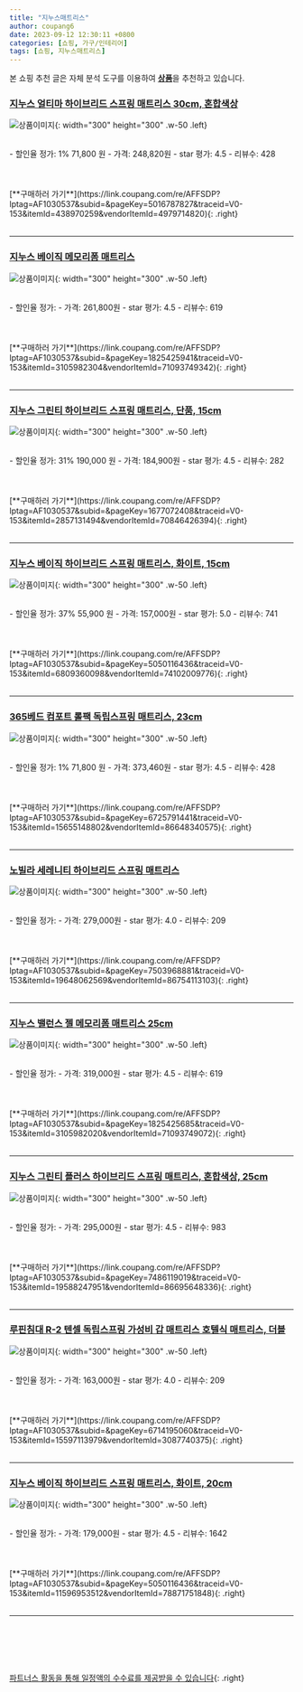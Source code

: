 ```yaml
---
title: "지누스매트리스"
author: coupang6
date: 2023-09-12 12:30:11 +0800
categories: [쇼핑, 가구/인테리어]
tags: [쇼핑, 지누스매트리스]
---
```


본 쇼핑 추천 글은 자체 분석 도구를 이용하여 [**상품**](https://link.coupang.com/a/bao1ui)을 추천하고 있습니다.

### [지누스 얼티마 하이브리드 스프링 매트리스 30cm, 혼합색상](https://link.coupang.com/re/AFFSDP?lptag=AF1030537&subid=&pageKey=5016787827&traceid=V0-153&itemId=438970259&vendorItemId=4979714820)

![상품이미지](https://thumbnail6.coupangcdn.com/thumbnails/remote/230x230ex/image/vendor_inventory/6a5b/69551ed49b88d24e230b49faa650b231ea851385049a99413067cdaa3afe.jpg){: width="300" height="300" .w-50 .left}


<br>
- 할인율 정가: 1%  71,800   원
- 가격: 248,820원
- star 평가: 4.5
- 리뷰수: 428
<br>
<br>
<br>
<br>
[**구매하러 가기**](https://link.coupang.com/re/AFFSDP?lptag=AF1030537&subid=&pageKey=5016787827&traceid=V0-153&itemId=438970259&vendorItemId=4979714820){: .right}
<br>
<br>

---

### [지누스 베이직 메모리폼 매트리스](https://link.coupang.com/re/AFFSDP?lptag=AF1030537&subid=&pageKey=1825425941&traceid=V0-153&itemId=3105982304&vendorItemId=71093749342)

![상품이미지](https://thumbnail9.coupangcdn.com/thumbnails/remote/230x230ex/image/retail/images/4274036935825609-ddba1834-9dbb-42e5-80f8-ad0dffe778b9.jpg){: width="300" height="300" .w-50 .left}


<br>
- 할인율 정가: 
- 가격: 261,800원
- star 평가: 4.5
- 리뷰수: 619
<br>
<br>
<br>
<br>
[**구매하러 가기**](https://link.coupang.com/re/AFFSDP?lptag=AF1030537&subid=&pageKey=1825425941&traceid=V0-153&itemId=3105982304&vendorItemId=71093749342){: .right}
<br>
<br>

---

### [지누스 그린티 하이브리드 스프링 매트리스, 단품, 15cm](https://link.coupang.com/re/AFFSDP?lptag=AF1030537&subid=&pageKey=1677072408&traceid=V0-153&itemId=2857131494&vendorItemId=70846426394)

![상품이미지](https://thumbnail9.coupangcdn.com/thumbnails/remote/230x230ex/image/retail/images/14554970178920289-a4444d63-fbe8-4be1-aa0a-927756f08720.jpg){: width="300" height="300" .w-50 .left}


<br>
- 할인율 정가: 31%  190,000   원
- 가격: 184,900원
- star 평가: 4.5
- 리뷰수: 282
<br>
<br>
<br>
<br>
[**구매하러 가기**](https://link.coupang.com/re/AFFSDP?lptag=AF1030537&subid=&pageKey=1677072408&traceid=V0-153&itemId=2857131494&vendorItemId=70846426394){: .right}
<br>
<br>

---

### [지누스 베이직 하이브리드 스프링 매트리스, 화이트, 15cm](https://link.coupang.com/re/AFFSDP?lptag=AF1030537&subid=&pageKey=5050116436&traceid=V0-153&itemId=6809360098&vendorItemId=74102009776)

![상품이미지](https://thumbnail9.coupangcdn.com/thumbnails/remote/230x230ex/image/retail/images/11470313613368233-e1f3ba27-b38e-48c6-aa7f-60233c090e9e.jpg){: width="300" height="300" .w-50 .left}


<br>
- 할인율 정가: 37%  55,900   원
- 가격: 157,000원
- star 평가: 5.0
- 리뷰수: 741
<br>
<br>
<br>
<br>
[**구매하러 가기**](https://link.coupang.com/re/AFFSDP?lptag=AF1030537&subid=&pageKey=5050116436&traceid=V0-153&itemId=6809360098&vendorItemId=74102009776){: .right}
<br>
<br>

---

### [365베드 컴포트 롤팩 독립스프링 매트리스, 23cm](https://link.coupang.com/re/AFFSDP?lptag=AF1030537&subid=&pageKey=6725791441&traceid=V0-153&itemId=15655148802&vendorItemId=86648340575)

![상품이미지](https://thumbnail9.coupangcdn.com/thumbnails/remote/230x230ex/image/vendor_inventory/2fcd/ba06378bffb6586cd770e973b3952473792892ed953702861884b56a0617.png){: width="300" height="300" .w-50 .left}


<br>
- 할인율 정가: 1%  71,800   원
- 가격: 373,460원
- star 평가: 4.5
- 리뷰수: 428
<br>
<br>
<br>
<br>
[**구매하러 가기**](https://link.coupang.com/re/AFFSDP?lptag=AF1030537&subid=&pageKey=6725791441&traceid=V0-153&itemId=15655148802&vendorItemId=86648340575){: .right}
<br>
<br>

---

### [노빌라 세레니티 하이브리드 스프링 매트리스](https://link.coupang.com/re/AFFSDP?lptag=AF1030537&subid=&pageKey=7503968881&traceid=V0-153&itemId=19648062569&vendorItemId=86754113103)

![상품이미지](https://thumbnail10.coupangcdn.com/thumbnails/remote/230x230ex/image/rs_quotation_api/ssrzineo/051f0b93ae244573882aa9dc39500cc3.jpg){: width="300" height="300" .w-50 .left}


<br>
- 할인율 정가: 
- 가격: 279,000원
- star 평가: 4.0
- 리뷰수: 209
<br>
<br>
<br>
<br>
[**구매하러 가기**](https://link.coupang.com/re/AFFSDP?lptag=AF1030537&subid=&pageKey=7503968881&traceid=V0-153&itemId=19648062569&vendorItemId=86754113103){: .right}
<br>
<br>

---

### [지누스 밸런스 젤 메모리폼 매트리스 25cm](https://link.coupang.com/re/AFFSDP?lptag=AF1030537&subid=&pageKey=1825425685&traceid=V0-153&itemId=3105982020&vendorItemId=71093749072)

![상품이미지](https://thumbnail10.coupangcdn.com/thumbnails/remote/230x230ex/image/retail/images/132006433242982-505b21ed-ee57-4fac-b80d-0a2c3e88bd59.jpg){: width="300" height="300" .w-50 .left}


<br>
- 할인율 정가: 
- 가격: 319,000원
- star 평가: 4.5
- 리뷰수: 619
<br>
<br>
<br>
<br>
[**구매하러 가기**](https://link.coupang.com/re/AFFSDP?lptag=AF1030537&subid=&pageKey=1825425685&traceid=V0-153&itemId=3105982020&vendorItemId=71093749072){: .right}
<br>
<br>

---

### [지누스 그린티 플러스 하이브리드 스프링 매트리스, 혼합색상, 25cm](https://link.coupang.com/re/AFFSDP?lptag=AF1030537&subid=&pageKey=7486119019&traceid=V0-153&itemId=19588247951&vendorItemId=86695648336)

![상품이미지](https://thumbnail9.coupangcdn.com/thumbnails/remote/230x230ex/image/rs_quotation_api/b3rzexau/e44bca83f54b46dc8dcb3e5f5017bed6.jpg){: width="300" height="300" .w-50 .left}


<br>
- 할인율 정가: 
- 가격: 295,000원
- star 평가: 4.5
- 리뷰수: 983
<br>
<br>
<br>
<br>
[**구매하러 가기**](https://link.coupang.com/re/AFFSDP?lptag=AF1030537&subid=&pageKey=7486119019&traceid=V0-153&itemId=19588247951&vendorItemId=86695648336){: .right}
<br>
<br>

---

### [루핀침대 R-2 텐셀 독립스프링 가성비 갑 매트리스 호텔식 매트리스, 더블](https://link.coupang.com/re/AFFSDP?lptag=AF1030537&subid=&pageKey=6714195060&traceid=V0-153&itemId=15597113979&vendorItemId=3087740375)

![상품이미지](https://thumbnail8.coupangcdn.com/thumbnails/remote/230x230ex/image/vendor_inventory/2eb5/3f5b02347cf4fedd4761e10f4a041041a2ea82e8d50b97d1ba39bc0b8f06.jpg){: width="300" height="300" .w-50 .left}


<br>
- 할인율 정가: 
- 가격: 163,000원
- star 평가: 4.0
- 리뷰수: 209
<br>
<br>
<br>
<br>
[**구매하러 가기**](https://link.coupang.com/re/AFFSDP?lptag=AF1030537&subid=&pageKey=6714195060&traceid=V0-153&itemId=15597113979&vendorItemId=3087740375){: .right}
<br>
<br>

---

### [지누스 베이직 하이브리드 스프링 매트리스, 화이트, 20cm](https://link.coupang.com/re/AFFSDP?lptag=AF1030537&subid=&pageKey=5050116436&traceid=V0-153&itemId=11596953512&vendorItemId=78871751848)

![상품이미지](https://thumbnail8.coupangcdn.com/thumbnails/remote/230x230ex/image/retail/images/14555087017202128-f7a61ca4-fbd3-44a7-b964-c22a3baaca43.jpg){: width="300" height="300" .w-50 .left}


<br>
- 할인율 정가: 
- 가격: 179,000원
- star 평가: 4.5
- 리뷰수: 1642
<br>
<br>
<br>
<br>
[**구매하러 가기**](https://link.coupang.com/re/AFFSDP?lptag=AF1030537&subid=&pageKey=5050116436&traceid=V0-153&itemId=11596953512&vendorItemId=78871751848){: .right}
<br>
<br>

---
<br><br><br><br><br> [파트너스 활동을 통해 일정액의 수수료를 제공받을 수 있습니다](https://link.coupang.com/a/bao1ui){: .right}